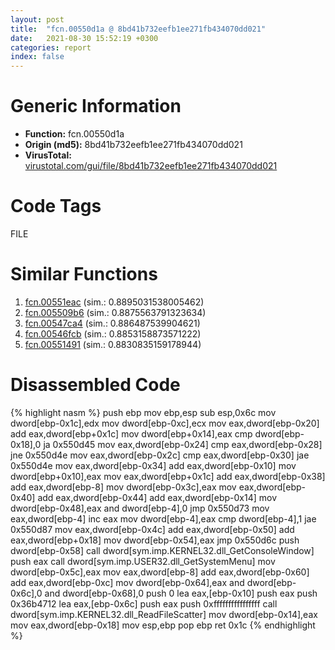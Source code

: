 ```yaml
---
layout: post
title:  "fcn.00550d1a @ 8bd41b732eefb1ee271fb434070dd021"
date:   2021-08-30 15:52:19 +0300
categories: report
index: false
---
```


# Generic Information
- **Function:** fcn.00550d1a
- **Origin (md5):** 8bd41b732eefb1ee271fb434070dd021
- **VirusTotal:** [virustotal.com/gui/file/8bd41b732eefb1ee271fb434070dd021][virustotal_ref]

# Code Tags
<span class="tag" id="FILE">FILE</span>


# Similar Functions

1. [fcn.00551eac][similar_1_ref] (sim.: 0.8895031538005462)
2. [fcn.005509b6][similar_2_ref] (sim.: 0.8875563791323634)
3. [fcn.00547ca4][similar_3_ref] (sim.: 0.886487539904621)
4. [fcn.00546fcb][similar_4_ref] (sim.: 0.8853158873571222)
5. [fcn.00551491][similar_5_ref] (sim.: 0.8830835159178944)


# Disassembled Code

{% highlight nasm %}
push ebp
mov ebp,esp
sub esp,0x6c
mov dword[ebp-0x1c],edx
mov dword[ebp-0xc],ecx
mov eax,dword[ebp-0x20]
add eax,dword[ebp+0x1c]
mov dword[ebp+0x14],eax
cmp dword[ebp-0x18],0
ja 0x550d45
mov eax,dword[ebp-0x24]
cmp eax,dword[ebp-0x28]
jne 0x550d4e
mov eax,dword[ebp-0x2c]
cmp eax,dword[ebp-0x30]
jae 0x550d4e
mov eax,dword[ebp-0x34]
add eax,dword[ebp-0x10]
mov dword[ebp+0x10],eax
mov eax,dword[ebp+0x1c]
add eax,dword[ebp-0x38]
add eax,dword[ebp-8]
mov dword[ebp-0x3c],eax
mov eax,dword[ebp-0x40]
add eax,dword[ebp-0x44]
add eax,dword[ebp-0x14]
mov dword[ebp-0x48],eax
and dword[ebp-4],0
jmp 0x550d73
mov eax,dword[ebp-4]
inc eax
mov dword[ebp-4],eax
cmp dword[ebp-4],1
jae 0x550d87
mov eax,dword[ebp-0x4c]
add eax,dword[ebp-0x50]
add eax,dword[ebp+0x18]
mov dword[ebp-0x54],eax
jmp 0x550d6c
push dword[ebp-0x58]
call dword[sym.imp.KERNEL32.dll_GetConsoleWindow]
push eax
call dword[sym.imp.USER32.dll_GetSystemMenu]
mov dword[ebp-0x5c],eax
mov eax,dword[ebp-8]
add eax,dword[ebp-0x60]
add eax,dword[ebp-0xc]
mov dword[ebp-0x64],eax
and dword[ebp-0x6c],0
and dword[ebp-0x68],0
push 0
lea eax,[ebp-0x10]
push eax
push 0x36b4712
lea eax,[ebp-0x6c]
push eax
push 0xffffffffffffffff
call dword[sym.imp.KERNEL32.dll_ReadFileScatter]
mov dword[ebp-0x14],eax
mov eax,dword[ebp-0x18]
mov esp,ebp
pop ebp
ret 0x1c
{% endhighlight %}


[similar_1_ref]: /report/fcn.00551eac@8bd41b732eefb1ee271fb434070dd021
[similar_2_ref]: /report/fcn.005509b6@8bd41b732eefb1ee271fb434070dd021
[similar_3_ref]: /report/fcn.00547ca4@008ebacd307f3ac8942baa09393de50a
[similar_4_ref]: /report/fcn.00546fcb@008ebacd307f3ac8942baa09393de50a
[similar_5_ref]: /report/fcn.00551491@8bd41b732eefb1ee271fb434070dd021
[virustotal_ref]: https://www.virustotal.com/gui/file/8bd41b732eefb1ee271fb434070dd021
